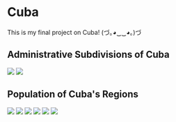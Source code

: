 # Cuba

This is my final project on Cuba! (づ｡◕‿‿◕｡)づ

## Administrative Subdivisions of Cuba

![](adms.png)
![](cuba.png)

## Population of Cuba's Regions

![](cubaproject.png)
![](histogram2.png)
![](histogram3.png)
![](cuba_reg_model.png)
![](statistics.png)
![](havana_diff.png)
